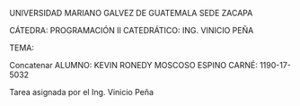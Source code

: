 UNIVERSIDAD MARIANO GALVEZ DE GUATEMALA SEDE ZACAPA

CÁTEDRA: PROGRAMACIÓN II CATEDRÁTICO: ING. VINICIO PEÑA

TEMA:

Concatenar
ALUMNO: KEVIN RONEDY MOSCOSO ESPINO CARNÉ: 1190-17-5032

Tarea asignada por el Ing. Vinicio Peña
